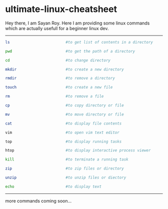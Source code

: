 ultimate-linux-cheatsheet
===============================

Hey there, I am Sayan Roy. Here I am providing some linux commands which are actually usefull for a beginner linux dev.

----
```bash
ls                         #to get list of contents in a directory
```
```bash
pwd                        #to get the path of a directory
```
```bash
cd                         #to change directory
```
```bash
mkdir                      #to create a new directory
```
```bash
rmdir                      #to remove a directory
```
```bash
touch                      #to create a new file
```
```bash
rm                         #to remove a file
```
```bash
cp                         #to copy directory or file
```
```bash
mv                         #to move directory or file
```
```bash
cat                        #to display file contents
```
```bash
vim                        #to open vim text editor
```
```bash
top                        #to display running tasks
```
```bash
htop                       #to display interactive process viewer
```
```bash
kill                       #to terminate a running task
```
```bash
zip                        #to zip files or directory
```
```bash
unzip                      #to unzip files or diectory
```
```bash
echo                       #to display text
```
----
more commands coming soon...

